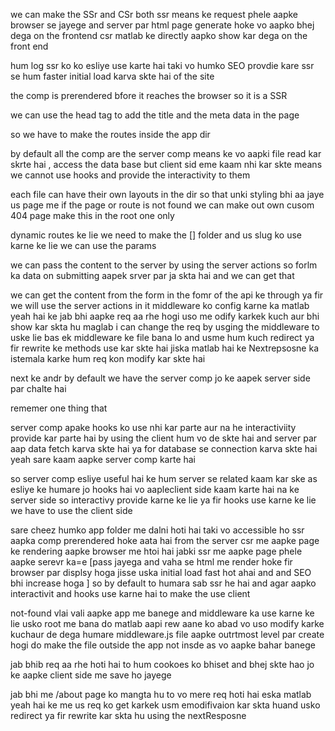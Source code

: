we can make the SSr and CSr both 
ssr means ke request phele aapke browser se jayege and server par html page generate hoke vo aapko bhej dega on the frontend 
csr matlab ke directly aapko show kar dega on the front end 

hum log ssr ko ko esliye use karte hai taki vo humko SEO provdie kare 
ssr se hum faster initial load karva skte hai of the site 

the comp is prerendered bfore it reaches the browser so it is a SSR 

we can use the head tag to add the title and the meta data in the page 

so we have to make the routes inside the app dir 

by default all the comp are the server comp means ke vo aapki file read kar skrte hai , access the data base but client sid eme kaam nhi kar skte means we cannot use hooks and provide the interactivity to them 

each file can have their own layouts in the dir so that unki styling bhi aa jaye us page  me 
if the page or route is not found we can make out own cusom 404 page 
make this in the root one only 


dynamic routes ke lie we need to make the [] folder and us slug ko use karne ke lie we can use the params 

we can pass the content to the server by using the server actions so forlm ka data on submitting aapek srver par ja skta hai and we can get that 
<!-- make the routes insdie the app dir only to make the routes  -->

we can get the content from the form in the fomr of the api ke through ya fir we will use the server actions in it 
middleware ko config karne ka matlab yeah hai ke jab bhi aapke req aa rhe hogi uso me  odify karkek kuch aur bhi show kar skta hu 
maglab i can change the req by usging the middleware to uske lie bas ek middleware ke file bana lo and usme hum kuch redirect  ya fir rewrite ke methods use kar skte hai jiska matlab hai ke Nextrepsosne ka istemala karke hum req kon modify kar skte hai 

next ke andr by default we have the server comp jo ke aapek server side par chalte hai 

rememer one thing that 








server comp apake hooks ko use nhi kar parte aur na he interactiviity provide kar parte hai 
by using the client hum vo de skte hai and server par aap data fetch karva skte hai ya for database se connection karva skte hai 
yeah sare kaam aapke server comp karte hai 

so server comp esliye useful hai ke hum server se related kaam kar ske
as esliye ke humare jo hooks hai vo aapleclient side kaam karte hai na ke server side 
so interactivy provide karne ke lie ya fir hooks use karne ke lie we have to use the client side  

sare cheez humko app folder me dalni hoti hai taki vo accessible ho 
ssr aapka comp prerendered hoke aata hai from the server 
csr me aapke page ke rendering aapke browser me htoi hai jabki ssr me aapke page phele aapke serevr ka=e [pass jayega and vaha se html me render hoke fir browser par displsy hoga jisse uska initial load fast hot ahai and and SEO bhi increase hoga ] so by default to humara sab ssr he hai and agar aapko interactivit and hooks use karne hai to make the use client 

not-found vlai vali aapke app me banege and middleware ka use karne ke lie usko root me bana do 
matlab aapi rew aane ko abad vo uso modify karke kuchaur de dega 
humare middleware.js file aapke outrtmost level par create hogi do make the file outside the app not insde as vo aapke bahar banege 

jab bhib req aa rhe hoti hai to hum cookoes ko bhiset and bhej skte hao jo ke aapke client side me save ho jayege 

jab bhi me /about page ko mangta hu to vo mere req hoti hai eska matlab yeah hai ke me us req ko get karkek usm emodifivaion kar skta huand usko redirect  ya fir rewrite kar skta hu using the nextResposne
























